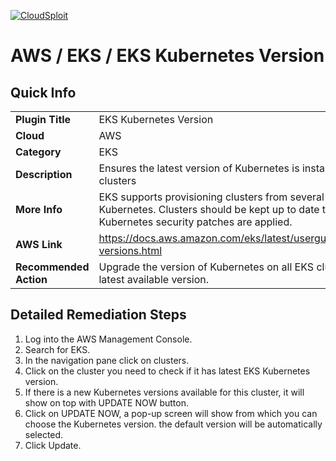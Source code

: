 [![CloudSploit](https://cloudsploit.com/img/logo-new-big-text-100.png "CloudSploit")](https://cloudsploit.com)

# AWS / EKS / EKS Kubernetes Version

## Quick Info

| | |
|-|-|
| **Plugin Title** | EKS Kubernetes Version |
| **Cloud** | AWS |
| **Category** | EKS |
| **Description** | Ensures the latest version of Kubernetes is installed on EKS clusters |
| **More Info** | EKS supports provisioning clusters from several versions of Kubernetes. Clusters should be kept up to date to ensure Kubernetes security patches are applied. |
| **AWS Link** | https://docs.aws.amazon.com/eks/latest/userguide/kubernetes-versions.html |
| **Recommended Action** | Upgrade the version of Kubernetes on all EKS clusters to the latest available version. |

## Detailed Remediation Steps

1. Log into the AWS Management Console. </br>
2. Search for EKS. </br>
3. In the navigation pane click on clusters. </br>
4. Click on the cluster you need to check if it has latest EKS Kubernetes version. </br>
5. If there is a new Kubernetes versions available for this cluster, it will show on top with UPDATE NOW button. </br>
6. Click on UPDATE NOW, a pop-up screen will show from which you can choose the Kubernetes version. the default version will be automatically selected. </br>
7. Click Update.


